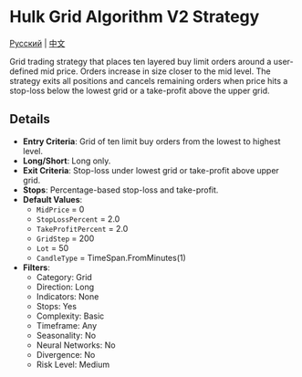 # Hulk Grid Algorithm V2 Strategy
[Русский](README_ru.md) | [中文](README_cn.md)

Grid trading strategy that places ten layered buy limit orders around a user-defined mid price. Orders increase in size closer to the mid level. The strategy exits all positions and cancels remaining orders when price hits a stop-loss below the lowest grid or a take-profit above the upper grid.

## Details

- **Entry Criteria**: Grid of ten limit buy orders from the lowest to highest level.
- **Long/Short**: Long only.
- **Exit Criteria**: Stop-loss under lowest grid or take-profit above upper grid.
- **Stops**: Percentage-based stop-loss and take-profit.
- **Default Values**:
  - `MidPrice` = 0
  - `StopLossPercent` = 2.0
  - `TakeProfitPercent` = 2.0
  - `GridStep` = 200
  - `Lot` = 50
  - `CandleType` = TimeSpan.FromMinutes(1)
- **Filters**:
  - Category: Grid
  - Direction: Long
  - Indicators: None
  - Stops: Yes
  - Complexity: Basic
  - Timeframe: Any
  - Seasonality: No
  - Neural Networks: No
  - Divergence: No
  - Risk Level: Medium
